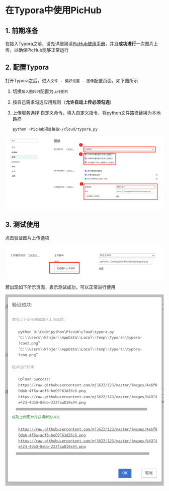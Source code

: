 # 在Typora中使用PicHub

## 1. 前期准备
在接入Typora之前，请先详细阅读[PicHub使用手册](./使用手册.md)，并且**成功进行**一次图片上传，以确保PicHub能够正常运行



## 2. 配置Typora

打开Typora之后，进入`文件 - 偏好设置 - 图像`配置页面，如下图所示 

1. 切换`插入图片时`配置为`上传图片`

2. 按自己需求勾选应用规则（**允许自动上传必须勾选**）

3. 上传服务选择`自定义命令，填入自定义指令，将python文件路径替换为本地路径

   ```sh
   python <PicHub项目路径>/cloud/typora.py
   ```

   

![image-20240711130738190](./assets/image-20240711130738190.png)



## 3. 测试使用

点击验证图片上传选项

![image-20240711131423223](./assets/image-20240711131423223.png)



若出现如下所示页面，表示测试成功，可以正常进行使用

![image-20240711131406790](./assets/image-20240711131406790.png)
